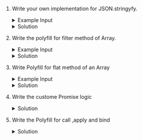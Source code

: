 1. Write your own implementation for JSON.stringyfy.

    <details>
    <summary>Example Input</summary>

        ```
        const input = {
        'name': 'Prashant',
        'address' : {
            'city': 'pune',
            'state': 'MH'
        },
        'company': [{
            'name': 'xyz',
            'phone':  {
            'home': 'test1',
            'work': 'test2'
            }
        }]};
        
        ```
    </details>

    <details>
    <summary>Solution</summary>

    ```
    function stringifyObj(input) {
    let output="";
        if(Array.isArray(input)){
            output="[";
            Object.keys(input).forEach(key=>{
                if(typeof input[key]==='object'){
                    output += `'${stringifyObj(input[key])}'`
                    output += "],"
                }
                else{
                    output += `'${key}': '${input[key]}'`;
                    output += ","
                }
            })
        }else{
            output="{";
            Object.keys(input).forEach(key=>{
                if(typeof input[key]==='object'){
                    output += `'${key}': '${stringifyObj(input[key])}'`
                    output += "},"
                }
                else{
                    output += `'${key}': '${input[key]}'`;
                    output += ","
                }
            })
        }
    return output;
    }
    ```
    </details>

2. Write the polyfill for filter method of Array.

    <details>
    <summary>Example Input</summary>

        ```
        var logicAlbums = [
        {
            name: 'Bobby Tarantino',
            rating: 5,
        },
        { name: 'The Incredible True Story', rating: 4.5 },
        {
            name: 'Supermarket',
            rating: 4.9,
        },
        { name: 'Under Pressure', rating: 5 },
        ]
        ```
    </details>

    <details>
    <summary>Solution</summary>

        ```
        Array.prototype.filterAlbums = function(callback) {
        arr = []
        for (var i = 0; i < this.length; i++) {
            if (callback(this[i])) {
            arr.push(this[i])
            }
        }
        return arr
        }
        const newAlbums=logicAlbums.filterAlbums(function(album) {
        return album.rating > 4.9 // providing the context here
        })

        console.log(newAlbums)
        ```
    </details>

3. Write Polyfill for flat method of an Array

    <details>
    <summary>Example Input</summary>

        ```
        const input =[ "one", "two",["three","four",["five","six"]]];
        ```
    </details>

    <details>
    <summary>Solution</summary>

        ```
        let output=[];
        function getFlat(input){
            input.forEach(arr=>{
                if(!Array.isArray(arr)){
                    output.push(arr);
                }else{
                    getFlat(arr)
                }
            })
        }

        getFlat(input);
        console.log(output);

        // Implementation Polyfill function

        Array.prototype.myFlat=function(){
            let output=[];
            this.forEach(ar=>{
                if(!Array.isArray(ar)){
                    output.push(ar);
                }else{
                output= output.concat(ar.myFlat() )
                }
            })
            return output;
        }

        console.log(input.myFlat())
        ```
    </details>

4. Write the custome Promise logic
    <details>
    <summary>Solution</summary>
    
        ```
        Solution:
        function CustomePromise(executorFunc) {

            let resolution="pending";
            let successCb=[];
            let failureCb=[];

            function resolve(params) {
                const [successfunc] = successCb;
                successfunc(params);
            }

            function reject(params) {
                const [failureFunc] = failureCb;
                failureFunc(params);
            }

            setTimeout(()=>{
                executorFunc(resolve,reject);
            },1000);

            return{
                status:resolution,
                then:function (successfunc,failureFunc) {
                    if(this.status=='pending'){
                        successCb.push(successfunc);
                        failureCb.push(failureFunc);
                    }else{
                        successCb("successCb");
                    }
                }
            }
        }


        const ourPromise = new CustomePromise((resolve,reject)=>{
            resolve("i am done");
        })

        console.log(ourPromise)
        ourPromise.then((value)=> console.log(value));
        ```
    </details>

5. Write the Polyfill for call ,apply and bind
    <details>
    <summary>Solution</summary>
        
        ```
        const greet =function (){
                console.log(`hello ${this.name}`)
            }

        const person ={
            name:"John"
        }
        
        Function.prototype.myCall=function (context,...params) {
          
            if(typeof this!='function'){
                return new Error("error");
            }
            context.fn=this;
            context.fn(params)
        }
        console.log(greet.myCall(person))
        
        Function.prototype.myBind=function (context) {
           
            if(typeof this!='function'){
                return new Error("error");
            }
            context.fn=this;
            return function (params) {
                return context.fn(params)
            }
        }
        
        const boundedGreet=greet.myBind(person)
        console.log(boundedGreet())
        ```
    </details>
